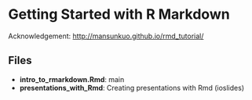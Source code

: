Getting Started with  R Markdown
============

Acknowledgement:
http://mansunkuo.github.io/rmd_tutorial/

## Files

- **intro_to_rmarkdown.Rmd**: main
- **presentations_with_Rmd**: Creating presentations with Rmd (ioslides)


